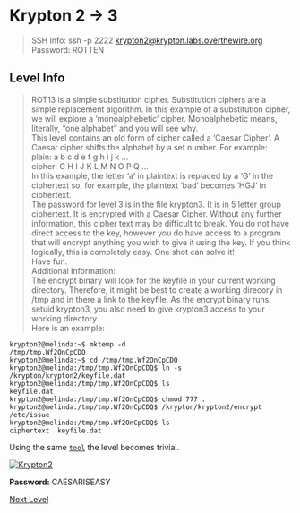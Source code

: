 
# Krypton 2 -> 3
> SSH Info: ssh -p 2222 krypton2@krypton.labs.overthewire.org 
> Password: ROTTEN


 ## Level Info
>ROT13 is a simple substitution cipher.
Substitution ciphers are a simple replacement algorithm. In this example of a substitution cipher, we will explore a ‘monoalphebetic’ cipher. Monoalphebetic means, literally, “one alphabet” and you will see why.  
This level contains an old form of cipher called a ‘Caesar Cipher’. A Caesar cipher shifts the alphabet by a set number. For example:  
plain:  a b c d e f g h i j k ...  
cipher: G H I J K L M N O P Q ...  
In this example, the letter ‘a’ in plaintext is replaced by a ‘G’ in the ciphertext so, for example, the plaintext ‘bad’ becomes ‘HGJ’ in ciphertext.  
The password for level 3 is in the file krypton3. It is in 5 letter group ciphertext. It is encrypted with a Caesar Cipher. Without any further information, this cipher text may be difficult to break. You do not have direct access to the key, however you do have access to a program that will encrypt anything you wish to give it using the key. If you think logically, this is completely easy.
One shot can solve it!  
Have fun.  
Additional Information:  
The encrypt binary will look for the keyfile in your current working directory. Therefore, it might be best to create a working direcory in /tmp and in there a link to the keyfile. As the encrypt binary runs setuid krypton3, you also need to give krypton3 access to your working directory.  
Here is an example:  
```
krypton2@melinda:~$ mktemp -d
/tmp/tmp.Wf2OnCpCDQ
krypton2@melinda:~$ cd /tmp/tmp.Wf2OnCpCDQ
krypton2@melinda:/tmp/tmp.Wf2OnCpCDQ$ ln -s /krypton/krypton2/keyfile.dat
krypton2@melinda:/tmp/tmp.Wf2OnCpCDQ$ ls
keyfile.dat
krypton2@melinda:/tmp/tmp.Wf2OnCpCDQ$ chmod 777 .
krypton2@melinda:/tmp/tmp.Wf2OnCpCDQ$ /krypton/krypton2/encrypt /etc/issue
krypton2@melinda:/tmp/tmp.Wf2OnCpCDQ$ ls
ciphertext  keyfile.dat
```

Using the same [`tool`](https://www.dcode.fr/caesar-cipher) the level becomes trivial.

<a href="https://ibb.co/rf58DR3"><img src="https://i.ibb.co/pr4VYBQ/Krypton2.png" alt="Krypton2" border="0"></a>






**Password:** CAESARISEASY


[Next Level](https://github.com/ShumaherK/Krypton/tree/master/Krypton%203%20--%204)
